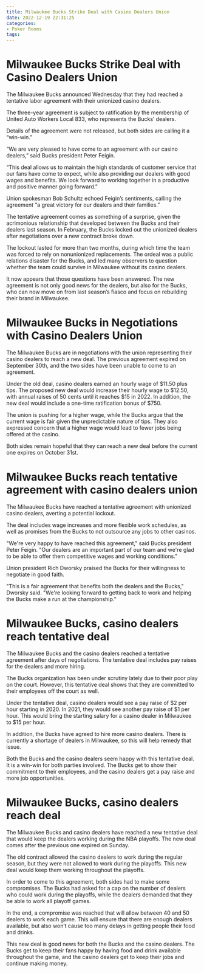 ```yaml
---
title: Milwaukee Bucks Strike Deal with Casino Dealers Union
date: 2022-12-19 22:31:25
categories:
- Poker Rooms
tags:
---
```



#  Milwaukee Bucks Strike Deal with Casino Dealers Union

The Milwaukee Bucks announced Wednesday that they had reached a tentative labor agreement with their unionized casino dealers.

The three-year agreement is subject to ratification by the membership of United Auto Workers Local 833, who represents the Bucks’ dealers.

Details of the agreement were not released, but both sides are calling it a “win-win.”

“We are very pleased to have come to an agreement with our casino dealers,” said Bucks president Peter Feigin.

“This deal allows us to maintain the high standards of customer service that our fans have come to expect, while also providing our dealers with good wages and benefits. We look forward to working together in a productive and positive manner going forward.”

Union spokesman Bob Schultz echoed Feigin’s sentiments, calling the agreement “a great victory for our dealers and their families.”

The tentative agreement comes as something of a surprise, given the acrimonious relationship that developed between the Bucks and their dealers last season. In February, the Bucks locked out the unionized dealers after negotiations over a new contract broke down.

The lockout lasted for more than two months, during which time the team was forced to rely on nonunionized replacements. The ordeal was a public relations disaster for the Bucks, and led many observers to question whether the team could survive in Milwaukee without its casino dealers.

It now appears that those questions have been answered. The new agreement is not only good news for the dealers, but also for the Bucks, who can now move on from last season’s fiasco and focus on rebuilding their brand in Milwaukee.

#  Milwaukee Bucks in Negotiations with Casino Dealers Union

The Milwaukee Bucks are in negotiations with the union representing their casino dealers to reach a new deal. The previous agreement expired on September 30th, and the two sides have been unable to come to an agreement.

Under the old deal, casino dealers earned an hourly wage of $11.50 plus tips. The proposed new deal would increase their hourly wage to $12.50, with annual raises of 50 cents until it reaches $15 in 2022. In addition, the new deal would include a one-time ratification bonus of $750.

The union is pushing for a higher wage, while the Bucks argue that the current wage is fair given the unpredictable nature of tips. They also expressed concern that a higher wage would lead to fewer jobs being offered at the casino.

Both sides remain hopeful that they can reach a new deal before the current one expires on October 31st.

#  Milwaukee Bucks reach tentative agreement with casino dealers union

The Milwaukee Bucks have reached a tentative agreement with unionized casino dealers, averting a potential lockout.

The deal includes wage increases and more flexible work schedules, as well as promises from the Bucks to not outsource any jobs to other casinos.

"We're very happy to have reached this agreement," said Bucks president Peter Feigin. "Our dealers are an important part of our team and we're glad to be able to offer them competitive wages and working conditions."

Union president Rich Dworsky praised the Bucks for their willingness to negotiate in good faith.

"This is a fair agreement that benefits both the dealers and the Bucks," Dworsky said. "We're looking forward to getting back to work and helping the Bucks make a run at the championship."

#  Milwaukee Bucks, casino dealers reach tentative deal

The Milwaukee Bucks and the casino dealers reached a tentative agreement after days of negotiations. The tentative deal includes pay raises for the dealers and more hiring.

The Bucks organization has been under scrutiny lately due to their poor play on the court. However, this tentative deal shows that they are committed to their employees off the court as well.

Under the tentative deal, casino dealers would see a pay raise of $2 per hour starting in 2020. In 2021, they would see another pay raise of $1 per hour. This would bring the starting salary for a casino dealer in Milwaukee to $15 per hour.

In addition, the Bucks have agreed to hire more casino dealers. There is currently a shortage of dealers in Milwaukee, so this will help remedy that issue.

Both the Bucks and the casino dealers seem happy with this tentative deal. It is a win-win for both parties involved. The Bucks get to show their commitment to their employees, and the casino dealers get a pay raise and more job opportunities.

#  Milwaukee Bucks, casino dealers reach deal

The Milwaukee Bucks and casino dealers have reached a new tentative deal that would keep the dealers working during the NBA playoffs. The new deal comes after the previous one expired on Sunday.

The old contract allowed the casino dealers to work during the regular season, but they were not allowed to work during the playoffs. This new deal would keep them working throughout the playoffs.

In order to come to this agreement, both sides had to make some compromises. The Bucks had asked for a cap on the number of dealers who could work during the playoffs, while the dealers demanded that they be able to work all playoff games.

In the end, a compromise was reached that will allow between 40 and 50 dealers to work each game. This will ensure that there are enough dealers available, but also won’t cause too many delays in getting people their food and drinks.

This new deal is good news for both the Bucks and the casino dealers. The Bucks get to keep their fans happy by having food and drink available throughout the game, and the casino dealers get to keep their jobs and continue making money.